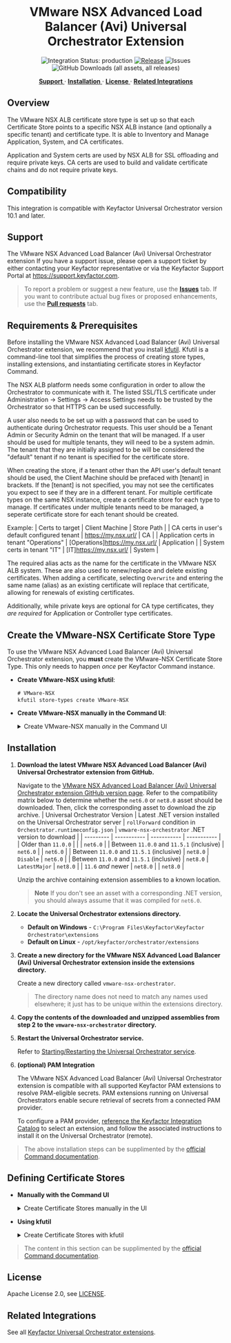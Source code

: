 <h1 align="center" style="border-bottom: none">
    VMware NSX Advanced Load Balancer (Avi) Universal Orchestrator Extension
</h1>

<p align="center">
  <!-- Badges -->
<img src="https://img.shields.io/badge/integration_status-production-3D1973?style=flat-square" alt="Integration Status: production" />
<a href="https://github.com/Keyfactor/vmware-nsx-orchestrator/releases"><img src="https://img.shields.io/github/v/release/Keyfactor/vmware-nsx-orchestrator?style=flat-square" alt="Release" /></a>
<img src="https://img.shields.io/github/issues/Keyfactor/vmware-nsx-orchestrator?style=flat-square" alt="Issues" />
<img src="https://img.shields.io/github/downloads/Keyfactor/vmware-nsx-orchestrator/total?style=flat-square&label=downloads&color=28B905" alt="GitHub Downloads (all assets, all releases)" />
</p>

<p align="center">
  <!-- TOC -->
  <a href="#support">
    <b>Support</b>
  </a>
  ·
  <a href="#installation">
    <b>Installation</b>
  </a>
  ·
  <a href="#license">
    <b>License</b>
  </a>
  ·
  <a href="https://github.com/orgs/Keyfactor/repositories?q=orchestrator">
    <b>Related Integrations</b>
  </a>
</p>

## Overview

The VMware NSX ALB certificate store type is set up so that each Certificate Store points to a specific NSX ALB instance (and optionally a specific tenant) and certificate type.
It is able to Inventory and Manage Application, System, and CA certificates.

Application and System certs are used by NSX ALB for SSL offloading and require private keys. CA certs are used to build and validate certificate chains and do not require private keys.



## Compatibility

This integration is compatible with Keyfactor Universal Orchestrator version 10.1 and later.

## Support
The VMware NSX Advanced Load Balancer (Avi) Universal Orchestrator extension If you have a support issue, please open a support ticket by either contacting your Keyfactor representative or via the Keyfactor Support Portal at https://support.keyfactor.com. 
 
> To report a problem or suggest a new feature, use the **[Issues](../../issues)** tab. If you want to contribute actual bug fixes or proposed enhancements, use the **[Pull requests](../../pulls)** tab.

## Requirements & Prerequisites

Before installing the VMware NSX Advanced Load Balancer (Avi) Universal Orchestrator extension, we recommend that you install [kfutil](https://github.com/Keyfactor/kfutil). Kfutil is a command-line tool that simplifies the process of creating store types, installing extensions, and instantiating certificate stores in Keyfactor Command.


The NSX ALB platform needs some configuration in order to allow the Orchestrator to communicate with it.
The listed SSL/TLS certificate under Administration -> Settings -> Access Settings  needs to be trusted by the Orchestrator so that HTTPS can be used successfully.

A user also needs to be set up with a password that can be used to authenticate during Orchestrator requests. This user should be a Tenant Admin or Security Admin on the tenant that will be managed.
If a user should be used for multiple tenants, they will need to be a system admin. The tenant that they are initially assigned to be will be considered the "default" tenant if no tenant is specified for the certificate store.

When creating the store, if a tenant other than the API user's default tenant should be used, the Client Machine should be prefaced with [tenant] in brackets. If the [tenant] is not specified, you may not see the certificates you expect to see if they are in a different tenant.
For multiple certificate types on the same NSX instance, create a certificate store for each type to manage. If certificates under multiple tenants need to be managed, a seperate certificate store for each tenant should be created.

Example:
| Certs to target | Client Machine | Store Path |
| CA certs in user's default configured tenant | https://my.nsx.url/ | CA |
| Application certs in tenant "Operations" | [Operations]https://my.nsx.url/ | Application |
| System certs in tenant "IT" | [IT]https://my.nsx.url/ | System |

The required alias acts as the name for the certificate in the VMware NSX ALB system. These are also used to renew/replace and delete existing certificates.
When adding a certificate, selecting `Overwrite` and entering the same name (alias) as an existing certificate will replace that certificate, allowing for renewals of existing certificates.

Additionally, while private keys are optional for CA type certificates, they _are required_ for Application or Controller type certificates.


## Create the VMware-NSX Certificate Store Type

To use the VMware NSX Advanced Load Balancer (Avi) Universal Orchestrator extension, you **must** create the VMware-NSX Certificate Store Type. This only needs to happen _once_ per Keyfactor Command instance.



* **Create VMware-NSX using kfutil**:

    ```shell
    # VMware-NSX
    kfutil store-types create VMware-NSX
    ```

* **Create VMware-NSX manually in the Command UI**:
    <details><summary>Create VMware-NSX manually in the Command UI</summary>

    Create a store type called `VMware-NSX` with the attributes in the tables below:

    #### Basic Tab
    | Attribute | Value | Description |
    | --------- | ----- | ----- |
    | Name | VMware-NSX | Display name for the store type (may be customized) |
    | Short Name | VMware-NSX | Short display name for the store type |
    | Capability | VMware-NSX | Store type name orchestrator will register with. Check the box to allow entry of value |
    | Supports Add | ✅ Checked | Check the box. Indicates that the Store Type supports Management Add |
    | Supports Remove | ✅ Checked | Check the box. Indicates that the Store Type supports Management Remove |
    | Supports Discovery | 🔲 Unchecked |  Indicates that the Store Type supports Discovery |
    | Supports Reenrollment | 🔲 Unchecked |  Indicates that the Store Type supports Reenrollment |
    | Supports Create | 🔲 Unchecked |  Indicates that the Store Type supports store creation |
    | Needs Server | ✅ Checked | Determines if a target server name is required when creating store |
    | Blueprint Allowed | 🔲 Unchecked | Determines if store type may be included in an Orchestrator blueprint |
    | Uses PowerShell | 🔲 Unchecked | Determines if underlying implementation is PowerShell |
    | Requires Store Password | 🔲 Unchecked | Enables users to optionally specify a store password when defining a Certificate Store. |
    | Supports Entry Password | 🔲 Unchecked | Determines if an individual entry within a store can have a password. |

    The Basic tab should look like this:

    ![VMware-NSX Basic Tab](docsource/images/VMware-NSX-basic-store-type-dialog.png)

    #### Advanced Tab
    | Attribute | Value | Description |
    | --------- | ----- | ----- |
    | Supports Custom Alias | Required | Determines if an individual entry within a store can have a custom Alias. |
    | Private Key Handling | Optional | This determines if Keyfactor can send the private key associated with a certificate to the store. Required because IIS certificates without private keys would be invalid. |
    | PFX Password Style | Default | 'Default' - PFX password is randomly generated, 'Custom' - PFX password may be specified when the enrollment job is created (Requires the Allow Custom Password application setting to be enabled.) |

    The Advanced tab should look like this:

    ![VMware-NSX Advanced Tab](docsource/images/VMware-NSX-advanced-store-type-dialog.png)

    > For Keyfactor **Command versions 24.4 and later**, a Certificate Format dropdown is available with PFX and PEM options. Ensure that **PFX** is selected, as this determines the format of new and renewed certificates sent to the Orchestrator during a Management job. Currently, all Keyfactor-supported Orchestrator extensions support only PFX.

    #### Custom Fields Tab
    Custom fields operate at the certificate store level and are used to control how the orchestrator connects to the remote target server containing the certificate store to be managed. The following custom fields should be added to the store type:

    | Name | Display Name | Description | Type | Default Value/Options | Required |
    | ---- | ------------ | ---- | --------------------- | -------- | ----------- |
    | ServerUsername | Server Username | The username of the user to log on as in VMware NSX ALB. | Secret |  | ✅ Checked |
    | ServerPassword | Server Password | The password of the user to log on as in VMware NSX ALB. | Secret |  | ✅ Checked |
    | ApiVersion | X-Avi-Version | The API Version of Avi / NSX to target. A default is set for the version this was originally developed and tested against. | String | 20.1.1 | ✅ Checked |

    The Custom Fields tab should look like this:

    ![VMware-NSX Custom Fields Tab](docsource/images/VMware-NSX-custom-fields-store-type-dialog.png)



    </details>

## Installation

1. **Download the latest VMware NSX Advanced Load Balancer (Avi) Universal Orchestrator extension from GitHub.** 

    Navigate to the [VMware NSX Advanced Load Balancer (Avi) Universal Orchestrator extension GitHub version page](https://github.com/Keyfactor/vmware-nsx-orchestrator/releases/latest). Refer to the compatibility matrix below to determine whether the `net6.0` or `net8.0` asset should be downloaded. Then, click the corresponding asset to download the zip archive.
    | Universal Orchestrator Version | Latest .NET version installed on the Universal Orchestrator server | `rollForward` condition in `Orchestrator.runtimeconfig.json` | `vmware-nsx-orchestrator` .NET version to download |
    | --------- | ----------- | ----------- | ----------- |
    | Older than `11.0.0` | | | `net6.0` |
    | Between `11.0.0` and `11.5.1` (inclusive) | `net6.0` | | `net6.0` | 
    | Between `11.0.0` and `11.5.1` (inclusive) | `net8.0` | `Disable` | `net6.0` | 
    | Between `11.0.0` and `11.5.1` (inclusive) | `net8.0` | `LatestMajor` | `net8.0` | 
    | `11.6` _and_ newer | `net8.0` | | `net8.0` |

    Unzip the archive containing extension assemblies to a known location.

    > **Note** If you don't see an asset with a corresponding .NET version, you should always assume that it was compiled for `net6.0`.

2. **Locate the Universal Orchestrator extensions directory.**

    * **Default on Windows** - `C:\Program Files\Keyfactor\Keyfactor Orchestrator\extensions`
    * **Default on Linux** - `/opt/keyfactor/orchestrator/extensions`
    
3. **Create a new directory for the VMware NSX Advanced Load Balancer (Avi) Universal Orchestrator extension inside the extensions directory.**
        
    Create a new directory called `vmware-nsx-orchestrator`.
    > The directory name does not need to match any names used elsewhere; it just has to be unique within the extensions directory.

4. **Copy the contents of the downloaded and unzipped assemblies from __step 2__ to the `vmware-nsx-orchestrator` directory.**

5. **Restart the Universal Orchestrator service.**

    Refer to [Starting/Restarting the Universal Orchestrator service](https://software.keyfactor.com/Core-OnPrem/Current/Content/InstallingAgents/NetCoreOrchestrator/StarttheService.htm).


6. **(optional) PAM Integration** 

    The VMware NSX Advanced Load Balancer (Avi) Universal Orchestrator extension is compatible with all supported Keyfactor PAM extensions to resolve PAM-eligible secrets. PAM extensions running on Universal Orchestrators enable secure retrieval of secrets from a connected PAM provider.

    To configure a PAM provider, [reference the Keyfactor Integration Catalog](https://keyfactor.github.io/integrations-catalog/content/pam) to select an extension, and follow the associated instructions to install it on the Universal Orchestrator (remote).


> The above installation steps can be supplimented by the [official Command documentation](https://software.keyfactor.com/Core-OnPrem/Current/Content/InstallingAgents/NetCoreOrchestrator/CustomExtensions.htm?Highlight=extensions).



## Defining Certificate Stores



* **Manually with the Command UI**

    <details><summary>Create Certificate Stores manually in the UI</summary>

    1. **Navigate to the _Certificate Stores_ page in Keyfactor Command.**

        Log into Keyfactor Command, toggle the _Locations_ dropdown, and click _Certificate Stores_.

    2. **Add a Certificate Store.**

        Click the Add button to add a new Certificate Store. Use the table below to populate the **Attributes** in the **Add** form.
        | Attribute | Description |
        | --------- | ----------- |
        | Category | Select "VMware-NSX" or the customized certificate store name from the previous step. |
        | Container | Optional container to associate certificate store with. |
        | Client Machine | This is the URL for the VMware NSX instance. It also includes an optional tenant in square brackets before the URL. A tenant value is required when the certificates being managed are in a different tenant from the default tenant set for the NSX User specified for the store. This should look like either: [optional-tenant-name]https://my.nsx.url/ OR https://my.nsx.url/  |
        | Store Path | A selection from the different certificate types supported: Application, Controller, or CA. |
        | Orchestrator | Select an approved orchestrator capable of managing `VMware-NSX` certificates. Specifically, one with the `VMware-NSX` capability. |
        | ServerUsername | The username of the user to log on as in VMware NSX ALB. |
        | ServerPassword | The password of the user to log on as in VMware NSX ALB. |
        | ApiVersion | The API Version of Avi / NSX to target. A default is set for the version this was originally developed and tested against. |


        

        <details><summary>Attributes eligible for retrieval by a PAM Provider on the Universal Orchestrator</summary>

        If a PAM provider was installed _on the Universal Orchestrator_ in the [Installation](#Installation) section, the following parameters can be configured for retrieval _on the Universal Orchestrator_.
        | Attribute | Description |
        | --------- | ----------- |
        | ServerUsername | The username of the user to log on as in VMware NSX ALB. |
        | ServerPassword | The password of the user to log on as in VMware NSX ALB. |


        Please refer to the **Universal Orchestrator (remote)** usage section ([PAM providers on the Keyfactor Integration Catalog](https://keyfactor.github.io/integrations-catalog/content/pam)) for your selected PAM provider for instructions on how to load attributes orchestrator-side.

        > Any secret can be rendered by a PAM provider _installed on the Keyfactor Command server_. The above parameters are specific to attributes that can be fetched by an installed PAM provider running on the Universal Orchestrator server itself. 
        </details>
        

    </details>

* **Using kfutil**
    
    <details><summary>Create Certificate Stores with kfutil</summary>
    
    1. **Generate a CSV template for the VMware-NSX certificate store**

        ```shell
        kfutil stores import generate-template --store-type-name VMware-NSX --outpath VMware-NSX.csv
        ```
    2. **Populate the generated CSV file**

        Open the CSV file, and reference the table below to populate parameters for each **Attribute**.
        | Attribute | Description |
        | --------- | ----------- |
        | Category | Select "VMware-NSX" or the customized certificate store name from the previous step. |
        | Container | Optional container to associate certificate store with. |
        | Client Machine | This is the URL for the VMware NSX instance. It also includes an optional tenant in square brackets before the URL. A tenant value is required when the certificates being managed are in a different tenant from the default tenant set for the NSX User specified for the store. This should look like either: [optional-tenant-name]https://my.nsx.url/ OR https://my.nsx.url/  |
        | Store Path | A selection from the different certificate types supported: Application, Controller, or CA. |
        | Orchestrator | Select an approved orchestrator capable of managing `VMware-NSX` certificates. Specifically, one with the `VMware-NSX` capability. |
        | ServerUsername | The username of the user to log on as in VMware NSX ALB. |
        | ServerPassword | The password of the user to log on as in VMware NSX ALB. |
        | ApiVersion | The API Version of Avi / NSX to target. A default is set for the version this was originally developed and tested against. |


        

        <details><summary>Attributes eligible for retrieval by a PAM Provider on the Universal Orchestrator</summary>

        If a PAM provider was installed _on the Universal Orchestrator_ in the [Installation](#Installation) section, the following parameters can be configured for retrieval _on the Universal Orchestrator_.
        | Attribute | Description |
        | --------- | ----------- |
        | ServerUsername | The username of the user to log on as in VMware NSX ALB. |
        | ServerPassword | The password of the user to log on as in VMware NSX ALB. |


        > Any secret can be rendered by a PAM provider _installed on the Keyfactor Command server_. The above parameters are specific to attributes that can be fetched by an installed PAM provider running on the Universal Orchestrator server itself. 
        </details>
        

    3. **Import the CSV file to create the certificate stores** 

        ```shell
        kfutil stores import csv --store-type-name VMware-NSX --file VMware-NSX.csv
        ```
    </details>

> The content in this section can be supplimented by the [official Command documentation](https://software.keyfactor.com/Core-OnPrem/Current/Content/ReferenceGuide/Certificate%20Stores.htm?Highlight=certificate%20store).





## License

Apache License 2.0, see [LICENSE](LICENSE).

## Related Integrations

See all [Keyfactor Universal Orchestrator extensions](https://github.com/orgs/Keyfactor/repositories?q=orchestrator).